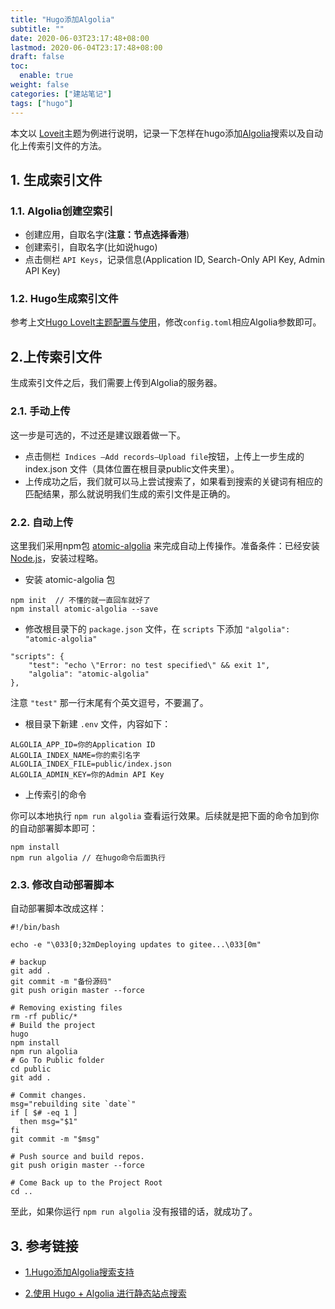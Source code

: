 ```yaml
---
title: "Hugo添加Algolia"
subtitle: ""
date: 2020-06-03T23:17:48+08:00
lastmod: 2020-06-04T23:17:48+08:00
draft: false
toc:
  enable: true
weight: false
categories: ["建站笔记"]
tags: ["hugo"]
---
```


  本文以 [Loveit](https://github.com/dillonzq/LoveIt)主题为例进行说明，记录一下怎样在hugo添加[Algolia](https://www.algolia.com/)搜索以及自动化上传索引文件的方法。

## 1. 生成索引文件

### 1.1. Algolia创建空索引

+ 创建应用，自取名字(**注意：节点选择香港**)
+ 创建索引，自取名字(比如说hugo)
+ 点击侧栏 `API Keys`，记录信息(Application ID, Search-Only API Key, Admin API Key)

<!--more-->

### 1.2. Hugo生成索引文件

参考上文[Hugo LoveIt主题配置与使用](https://iwyang.gitee.io/hugo-theme-loveit/)，修改`config.toml`相应Algolia参数即可。

## 2.上传索引文件

生成索引文件之后，我们需要上传到Algolia的服务器。

### 2.1. 手动上传

这一步是可选的，不过还是建议跟着做一下。

+ 点击侧栏` Indices —Add records—Upload file`按钮，上传上一步生成的 index.json 文件（具体位置在根目录public文件夹里）。
+ 上传成功之后，我们就可以马上尝试搜索了，如果看到搜索的关键词有相应的匹配结果，那么就说明我们生成的索引文件是正确的。

### 2.2. 自动上传

这里我们采用npm包 [atomic-algolia](https://www.npmjs.com/package/atomic-algolia) 来完成自动上传操作。准备条件：已经安装[Node.js](https://nodejs.org/en/)，安装过程略。

+ 安装 atomic-algolia 包

```
npm init  // 不懂的就一直回车就好了
npm install atomic-algolia --save
```

+ 修改根目录下的 `package.json` 文件，在 `scripts` 下添加 `"algolia": "atomic-algolia"`

```
"scripts": {
    "test": "echo \"Error: no test specified\" && exit 1",
    "algolia": "atomic-algolia"
},
```

注意 `"test"` 那一行末尾有个英文逗号，不要漏了。

+ 根目录下新建 `.env` 文件，内容如下：

```
ALGOLIA_APP_ID=你的Application ID
ALGOLIA_INDEX_NAME=你的索引名字
ALGOLIA_INDEX_FILE=public/index.json
ALGOLIA_ADMIN_KEY=你的Admin API Key
```

+ 上传索引的命令

你可以本地执行 `npm run algolia` 查看运行效果。后续就是把下面的命令加到你的自动部署脚本即可：

```
npm install
npm run algolia // 在hugo命令后面执行
```

### 2.3. 修改自动部署脚本

自动部署脚本改成这样：

```
#!/bin/bash

echo -e "\033[0;32mDeploying updates to gitee...\033[0m"

# backup
git add .
git commit -m "备份源码"
git push origin master --force

# Removing existing files
rm -rf public/*
# Build the project
hugo
npm install
npm run algolia 
# Go To Public folder
cd public
git add .

# Commit changes.
msg="rebuilding site `date`"
if [ $# -eq 1 ]
  then msg="$1"
fi
git commit -m "$msg"

# Push source and build repos.
git push origin master --force

# Come Back up to the Project Root
cd ..
```

至此，如果你运行 `npm run algolia` 没有报错的话，就成功了。

## 3. 参考链接

+ [1.Hugo添加Algolia搜索支持](https://edward852.github.io/post/hugo%E6%B7%BB%E5%8A%A0algolia%E6%90%9C%E7%B4%A2%E6%94%AF%E6%8C%81/)

+ [2.使用 Hugo + Algolia 进行静态站点搜索](https://dp2px.com/2019/09/07/hugo-algolia/)



